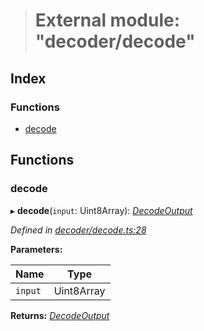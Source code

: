 > # External module: "decoder/decode"

## Index

### Functions

* [decode](_decoder_decode_.md#decode)

## Functions

###  decode

▸ **decode**(`input`: Uint8Array): *[DecodeOutput](../interfaces/_decoder_types_.decodeoutput.md)*

*Defined in [decoder/decode.ts:28](https://github.com/polkadot-js/common/blob/ef38591/packages/util-rlp/src/decoder/decode.ts#L28)*

**Parameters:**

Name | Type |
------ | ------ |
`input` | Uint8Array |

**Returns:** *[DecodeOutput](../interfaces/_decoder_types_.decodeoutput.md)*